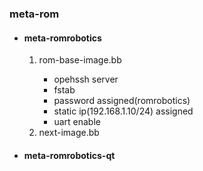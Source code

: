 <h3> meta-rom </h3>
    <ul>
        <li><h4><b> meta-romrobotics</b> </h4></li>
	    <ol>
	        <li> rom-base-image.bb </li>
		    <ul>
		        <li>opehssh server </li>
			<li>fstab</li>
			<li>password assigned(romrobotics) </li>
			<li>static ip(192.168.1.10/24) assigned</li>
			<li>uart enable</li>
		    </ul>
	        <li> next-image.bb </li>
	    </ol>
	<li><h4><b> meta-romrobotics-qt</b> </h4></li>
    <ul>
